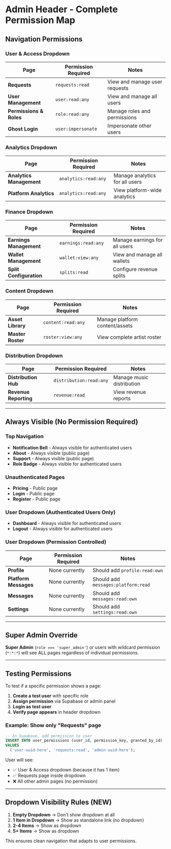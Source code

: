 # Admin Header - Complete Permission Map

## Navigation Permissions

### User & Access Dropdown
| Page | Permission Required | Notes |
|------|-------------------|-------|
| **Requests** | `requests:read` | View and manage user requests |
| **User Management** | `user:read:any` | View and manage all users |
| **Permissions & Roles** | `role:read:any` | Manage roles and permissions |
| **Ghost Login** | `user:impersonate` | Impersonate other users |

### Analytics Dropdown
| Page | Permission Required | Notes |
|------|-------------------|-------|
| **Analytics Management** | `analytics:read:any` | Manage analytics for all users |
| **Platform Analytics** | `analytics:read:any` | View platform-wide analytics |

### Finance Dropdown
| Page | Permission Required | Notes |
|------|-------------------|-------|
| **Earnings Management** | `earnings:read:any` | Manage earnings for all users |
| **Wallet Management** | `wallet:view:any` | View and manage all wallets |
| **Split Configuration** | `splits:read` | Configure revenue splits |

### Content Dropdown
| Page | Permission Required | Notes |
|------|-------------------|-------|
| **Asset Library** | `content:read:any` | Manage platform content/assets |
| **Master Roster** | `roster:view:any` | View complete artist roster |

### Distribution Dropdown
| Page | Permission Required | Notes |
|------|-------------------|-------|
| **Distribution Hub** | `distribution:read:any` | Manage music distribution |
| **Revenue Reporting** | `revenue:read` | View revenue reports |

---

## Always Visible (No Permission Required)

### Top Navigation
- **Notification Bell** - Always visible for authenticated users
- **About** - Always visible (public page)
- **Support** - Always visible (public page)
- **Role Badge** - Always visible for authenticated users

### Unauthenticated Pages
- **Pricing** - Public page
- **Login** - Public page
- **Register** - Public page

### User Dropdown (Authenticated Users Only)
- **Dashboard** - Always visible for authenticated users
- **Logout** - Always visible for authenticated users

### User Dropdown (Permission Controlled)
| Page | Permission Required | Notes |
|------|-------------------|-------|
| **Profile** | None currently | Should add `profile:read:own` |
| **Platform Messages** | None currently | Should add `messages:platform:read` |
| **Messages** | None currently | Should add `messages:read:own` |
| **Settings** | None currently | Should add `settings:read:own` |

---

## Super Admin Override

**Super Admin** (`role === 'super_admin'`) or users with wildcard permission (`*:*:*`) will see ALL pages regardless of individual permissions.

---

## Testing Permissions

To test if a specific permission shows a page:

1. **Create a test user** with specific role
2. **Assign permission** via Supabase or admin panel
3. **Login as test user**
4. **Verify page appears** in header dropdown

### Example: Show only "Requests" page

```sql
-- In Supabase, add permission to user
INSERT INTO user_permissions (user_id, permission_key, granted_by_id)
VALUES 
  ('user-uuid-here', 'requests:read', 'admin-uuid-here');
```

User will see:
- ✅ User & Access dropdown (because it has 1 item)
- ✅ Requests page inside dropdown
- ❌ All other admin pages (no permission)

---

## Dropdown Visibility Rules (NEW)

1. **Empty Dropdown** → Don't show dropdown at all
2. **1 Item in Dropdown** → Show as standalone link (no dropdown)
3. **2-4 Items** → Show as dropdown
4. **5+ Items** → Show as dropdown

This ensures clean navigation that adapts to user permissions.

